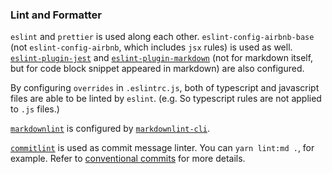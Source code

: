 ### Lint and Formatter

`eslint` and `prettier` is used along each other. `eslint-config-airbnb-base` (not `eslint-config-airbnb`, which includes `jsx` rules) is used as well. [`eslint-plugin-jest`](https://github.com/jest-community/eslint-plugin-jest/issues) and [`eslint-plugin-markdown`](https://github.com/eslint/eslint-plugin-markdown) (not for markdown itself, but for code block snippet appeared in markdown) are also configured.

By configuring `overrides` in `.eslintrc.js`, both of typescript and javascript files are able to be linted by `eslint`. (e.g. So typescript rules are not applied to `.js` files.)

[`markdownlint`](https://github.com/DavidAnson/markdownlint) is configured by [`markdownlint-cli`](https://github.com/igorshubovych/markdownlint-cli#readme).

[`commitlint`](https://github.com/conventional-changelog/commitlint) is used as commit message linter. You can `yarn lint:md .`, for example. Refer to [conventional commits](https://www.conventionalcommits.org/en/) for more details.
